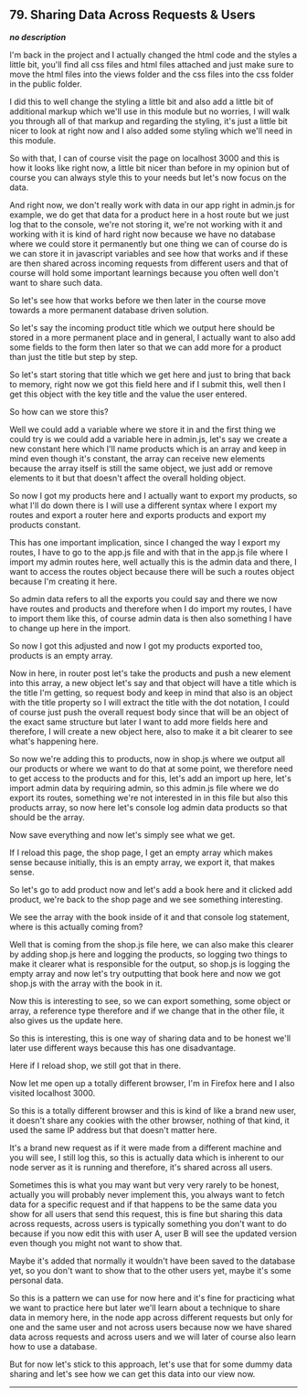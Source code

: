 ## 79. Sharing Data Across Requests & Users

<strong><em>no description</em></strong>

I'm back in the project and I actually changed the html code and the styles a
little bit, you'll find all css files and html files attached and just make sure
to move the html files into the views folder and the css files into the css
folder in the public folder. 

I did this to well change the styling a little bit and also add a little bit of
additional markup which we'll use in this module but no worries, I will walk you
through all of that markup and regarding the styling, it's just a little bit
nicer to look at right now and I also added some styling which we'll need in
this module. 

So with that, I can of course visit the page on localhost 3000 and this is how
it looks like right now, a little bit nicer than before in my opinion but of
course you can always style this to your needs but let's now focus on the data. 

And right now, we don't really work with data in our app right in admin.js for
example, we do get that data for a product here in a host route but we just log
that to the console, we're not storing it, we're not working with it and working
with it is kind of hard right now because we have no database where we could
store it permanently but one thing we can of course do is we can store it in
javascript variables and see how that works and if these are then shared across
incoming requests from different users and that of course will hold some
important learnings because you often well don't want to share such data. 

So let's see how that works before we then later in the course move towards a
more permanent database driven solution. 

So let's say the incoming product title which we output here should be stored in
a more permanent place and in general, I actually want to also add some fields
to the form then later so that we can add more for a product than just the title
but step by step. 

So let's start storing that title which we get here and just to bring that back
to memory, right now we got this field here and if I submit this, well then I
get this object with the key title and the value the user entered. 

So how can we store this? 

Well we could add a variable where we store it in and the first thing we could
try is we could add a variable here in admin.js, let's say we create a new
constant here which I'll name products which is an array and keep in mind even
though it's constant, the array can receive new elements because the array
itself is still the same object, we just add or remove elements to it but that
doesn't affect the overall holding object. 

So now I got my products here and I actually want to export my products, so what
I'll do down there is I will use a different syntax where I export my routes and
export a router here and exports products and export my products constant. 

This has one important implication, since I changed the way I export my routes,
I have to go to the app.js file and with that in the app.js file where I import
my admin routes here, well actually this is the admin data and there, I want to
access the routes object because there will be such a routes object because I'm
creating it here. 

So admin data refers to all the exports you could say and there we now have
routes and products and therefore when I do import my routes, I have to import
them like this, of course admin data is then also something I have to change up
here in the import. 

So now I got this adjusted and now I got my products exported too, products is
an empty array. 

Now in here, in router post let's take the products and push a new element into
this array, a new object let's say and that object will have a title which is
the title I'm getting, so request body and keep in mind that also is an object
with the title property so I will extract the title with the dot notation, I
could of course just push the overall request body since that will be an object
of the exact same structure but later I want to add more fields here and
therefore, I will create a new object here, also to make it a bit clearer to see
what's happening here. 

So now we're adding this to products, now in shop.js where we output all our
products or where we want to do that at some point, we therefore need to get
access to the products and for this, let's add an import up here, let's import
admin data by requiring admin, so this admin.js file where we do export its
routes, something we're not interested in in this file but also this products
array, so now here let's console log admin data products so that should be the
array. 

Now save everything and now let's simply see what we get. 

If I reload this page, the shop page, I get an empty array which makes sense
because initially, this is an empty array, we export it, that makes sense. 

So let's go to add product now and let's add a book here and it clicked add
product, we're back to the shop page and we see something interesting. 

We see the array with the book inside of it and that console log statement,
where is this actually coming from? 

Well that is coming from the shop.js file here, we can also make this clearer by
adding shop.js here and logging the products, so logging two things to make it
clearer what is responsible for the output, so shop.js is logging the empty
array and now let's try outputting that book here and now we got shop.js with
the array with the book in it. 

Now this is interesting to see, so we can export something, some object or
array, a reference type therefore and if we change that in the other file, it
also gives us the update here. 

So this is interesting, this is one way of sharing data and to be honest we'll
later use different ways because this has one disadvantage. 

Here if I reload shop, we still got that in there. 

Now let me open up a totally different browser, I'm in Firefox here and I also
visited localhost 3000. 

So this is a totally different browser and this is kind of like a brand new
user, it doesn't share any cookies with the other browser, nothing of that kind,
it used the same IP address but that doesn't matter here. 

It's a brand new request as if it were made from a different machine and you
will see, I still log this, so this is actually data which is inherent to our
node server as it is running and therefore, it's shared across all users. 

Sometimes this is what you may want but very very rarely to be honest, actually
you will probably never implement this, you always want to fetch data for a
specific request and if that happens to be the same data you show for all users
that send this request, this is fine but sharing this data across requests,
across users is typically something you don't want to do because if you now edit
this with user A, user B will see the updated version even though you might not
want to show that. 

Maybe it's added that normally it wouldn't have been saved to the database yet,
so you don't want to show that to the other users yet, maybe it's some personal
data. 

So this is a pattern we can use for now here and it's fine for practicing what
we want to practice here but later we'll learn about a technique to share data
in memory here, in the node app across different requests but only for one and
the same user and not across users because now we have shared data across
requests and across users and we will later of course also learn how to use a
database. 

But for now let's stick to this approach, let's use that for some dummy data
sharing and let's see how we can get this data into our view now. 

---